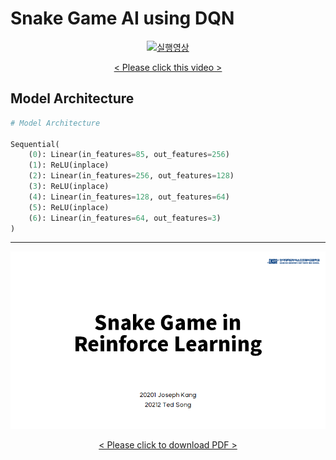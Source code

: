 # Snake Game AI using DQN

<div align="center">

[![실행영상](https://img.youtube.com/vi/a2BI2aOCGrs/maxresdefault.jpg)](http://www.youtube.com/watch?v=a2BI2aOCGrs "Snake Game in DQN")

[< Please click this video >](http://www.youtube.com/watch?v=a2BI2aOCGrs)

</div>

## Model Architecture

```Python
# Model Architecture

Sequential(
    (0): Linear(in_features=85, out_features=256)
    (1): ReLU(inplace)
    (2): Linear(in_features=256, out_features=128)
    (3): ReLU(inplace)
    (4): Linear(in_features=128, out_features=64)
    (5): ReLU(inplace)
    (6): Linear(in_features=64, out_features=3)
)
```

---

<div align="center">

[![PDF 썸네일](./docs/pdf-thumbnail.png)](./docs/main.pdf "Download File")

[< Please click to download PDF >](./docs/main.pdf)

</div>

